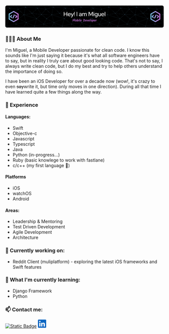 ![Profile Header](./images/profile-header.png)

### 👨🏽‍💻 About Me

I'm Miguel, a Mobile Developer passionate for clean code. I know this sounds like I'm just saying it because it's what all software engineers have to say, but in reality I truly care about good looking code. That's not to say, I always write clean code, but I do my best and try to help others understand the importance of doing so.

I have been an iOS Developer for over a decade now (wow!, it's crazy to even ~~say~~write it, but time only moves in one direction). During all that time I have learned quite a few things along the way. 

### 💼 Experience
#### Languages:
- Swift
- Objective-c
- Javascript
- Typescript
- Java
- Python (in-progress...)
- Ruby (basic knowlege to work with fastlane)
- c/c++ (my first language 🥹)

#### Platforms
- iOS
- watchOS
- Android

#### Areas:
- Leadership & Mentoring
- Test Driven Development
- Agile Development
- Architecture

### 🔭 Currently working on:
- Reddit Client (muliplatform) - exploring the latest iOS frameworks and Swift features

### 🌱 What I'm currently learning:
- Django Framework
- Python

### 📫 Contact me:

[![Static Badge](https://img.shields.io/badge/miikegb-red?style=social&logo=mail&label=email%20me&link=mailto%3A%2F%2Fmiikegb%40icloud.com)](mailto:miikegb@icloud.com)
[![LinkedIn profile: @miikegb](./images/In-Blue-26.png)](https://www.linkedin.com/in/miikegb/)


<!--
**miikegb/miikegb** is a ✨ _special_ ✨ repository because its `README.md` (this file) appears on your GitHub profile.

Here are some ideas to get you started:

- 🔭 I’m currently working on ...
- 🌱 I’m currently learning ...
- 👯 I’m looking to collaborate on ...
- 🤔 I’m looking for help with ...
- 💬 Ask me about ...
- 📫 How to reach me: ...
- 😄 Pronouns: ...
- ⚡ Fun fact: ...
-->
